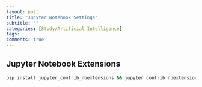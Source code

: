 ```yaml
---
layout: post
title: "Jupyter Notebook Settings"
subtitle: ""
categories: [Study/Artificial Intelligence]
tags:
comments: true
---
```


## Jupyter Notebook Extensions

``` bash
pip install jupyter_contrib_nbextensions && jupyter contrib nbextension install
```

